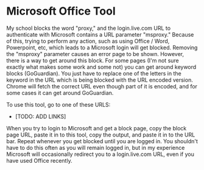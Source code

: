 # Microsoft Office Tool
My school blocks the word "proxy," and the login.live.com URL to authenticate with Microsoft contains a URL parameter "msproxy." Because of this, trying to perform any action, such as using Office / Word, Powerpoint, etc, which leads to a Microsoft login will get blocked. Removing the "msproxy" parameter causes an error page to be shown. However, there is a way to get around this block. For some pages (I'm not sure exactly what makes some work and some not) you can get around keyword blocks (GoGuardian). You just have to replace one of the letters in the keyword in the URL which is being blocked with the URL encoded version. Chrome will fetch the correct URL even though part of it is encoded, and for some cases it can get around GoGuardian.

To use this tool, go to one of these URLS:
- [TODO: ADD LINKS]

When you try to login to Microsoft and get a block page, copy the block page URL, paste it in to this tool, copy the output, and paste it in to the URL bar. Repeat whenever you get blocked until you are logged in. You shouldn't have to do this often as you will remain logged in, but in my experience Microsoft will occasionally redirect you to a login.live.com URL, even if you have used Office recently.
